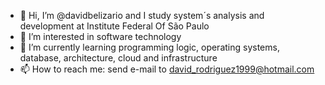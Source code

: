 - 👋 Hi, I’m @davidbelizario and I study system´s analysis and development at Institute Federal Of São Paulo
- 👀 I’m interested in software technology
- 🌱 I’m currently learning programming logic, operating systems, database, architecture, cloud and infrastructure
- 📫 How to reach me: send e-mail to david_rodriguez1999@hotmail.com

<!---
davidbelizario/davidbelizario is a ✨ special ✨ repository because its `README.md` (this file) appears on your GitHub profile.
You can click the Preview link to take a look at your changes.
--->

